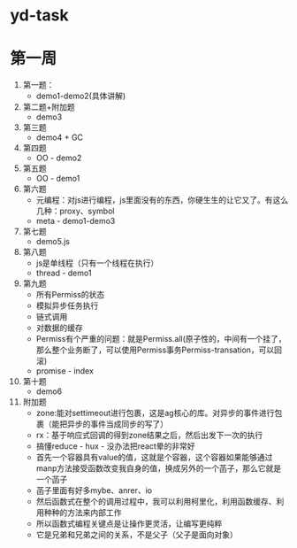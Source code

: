 # yd-task
# 第一周
1. 第一题：
	* demo1-demo2(具体讲解)
2. 第二题+附加题
	*  demo3
3. 第三题
	* demo4 + GC
4. 第四题
	* OO - demo2
5. 第五题
	* OO - demo1
6. 第六题
	* 元编程：对js进行编程，js里面没有的东西，你硬生生的让它又了。有这么几种：proxy、symbol
	* meta - demo1-demo3
7. 第七题
	* demo5.js
8. 第八题
	* js是单线程（只有一个线程在执行）
	* thread - demo1
9. 第九题
	* 所有Permiss的状态
	* 模拟异步任务执行
	* 链式调用
	* 对数据的缓存
	* Permiss有个严重的问题：就是Permiss.all(原子性的，中间有一个挂了，那么整个业务断了，可以使用Permiss事务Permiss-transation，可以回滚)
	* promise - index
10. 第十题
	* demo6
11. 附加题
	* zone:能对settimeout进行包裹，这是ag核心的库。对异步的事件进行包裹（能把异步的事件当成同步的写了）
	* rx：基于响应式回调的得到zone结果之后，然后出发下一次的执行
	* 搞懂reduce - hux - 没办法把react晕的非常好
	* 首先一个容器具有value的值，这就是个容器，这个容器如果能够通过manp方法接受函数改变我自身的值，换成另外的一个菡子，那么它就是一个菡子
	* 菡子里面有好多mybe、anrer、io
	* 然后函数式在整个的调用过程中，我可以利用柯里化，利用函数缓存、利用种种的方法来内部工作
	* 所以函数式编程关键点是让操作更灵活，让编写更纯粹
	* 它是兄弟和兄弟之间的关系，不是父子（父子是面向对象）
